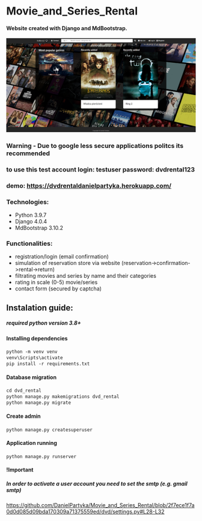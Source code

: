 # Movie_and_Series_Rental
#### Website created with Django and MdBootstrap.
![alt text](dvd_rental.png) 
### Warning - Due to google less secure applications politcs its recommended
### to use this test account login: testuser password: dvdrental123
### demo: https://dvdrentaldanielpartyka.herokuapp.com/
### Technologies:
* Python 3.9.7
* Django 4.0.4
* MdBootstrap 3.10.2

### Functionalities:
* registration/login (email confirmation)
* simulation of reservation store via website (reservation->confirmation->rental->return)
* filtrating movies and series by name and their categories
* rating in scale (0-5) movie/series
* contact form (secured by captcha)
## Instalation guide:
##### required python version 3.8+
#### Installing dependencies
```
python -m venv venv 
venv\Scripts\activate
pip install -r requirements.txt
```
#### Database migration
```
cd dvd_rental
python manage.py makemigrations dvd_rental
python manage.py migrate
```
#### Create admin
```
python manage.py createsuperuser
```
#### Application running
```
python manage.py runserver
```
#### !Important
##### In order to activate a user account you need to set the smtp (e.g. gmail smtp)
https://github.com/DanielPartyka/Movie_and_Series_Rental/blob/2f7ece1f7a0d0d085d09bda170309a71375559ed/dvd/settings.py#L28-L32





